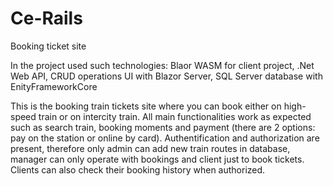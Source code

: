 # Ce-Rails
Booking ticket site

In the project used such technologies: Blaor WASM for client project, .Net Web API, CRUD operations UI with Blazor Server, SQL Server database with EnityFrameworkCore

This is the booking train tickets site where you can book either on high-speed train or on intercity train. All main functionalities work as expected such as search train,
booking moments and payment (there are 2 options: pay on the station or online by card). Authentification and authorization are present, therefore only admin can add new 
train routes in database, manager can only operate with bookings and client just to book tickets. Clients can also check their booking history when authorized.
